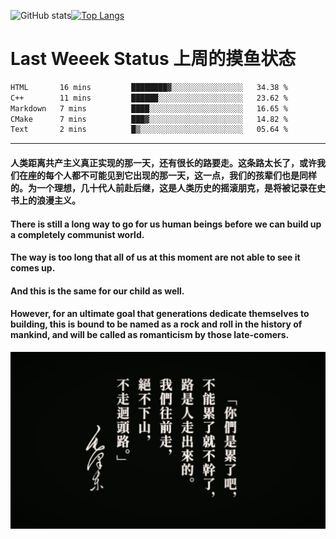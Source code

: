 ![GitHub stats](https://github-readme-stats.vercel.app/api?username=Mundanity-fc&hide=stars&count_private=true&show_icons=true&theme=prussian)[![Top Langs](https://github-readme-stats.vercel.app/api/top-langs/?username=Mundanity-fc&hide=javascript,html,css,blade&layout=compact&theme=prussian)](https://github.com/anuraghazra/github-readme-stats)

# Last Weeek Status 上周的摸鱼状态
<!--START_SECTION:waka-->

```txt
HTML       16 mins         ████████▓░░░░░░░░░░░░░░░░   34.38 %
C++        11 mins         ██████░░░░░░░░░░░░░░░░░░░   23.62 %
Markdown   7 mins          ████░░░░░░░░░░░░░░░░░░░░░   16.65 %
CMake      7 mins          ███▓░░░░░░░░░░░░░░░░░░░░░   14.82 %
Text       2 mins          █▒░░░░░░░░░░░░░░░░░░░░░░░   05.64 %
```

<!--END_SECTION:waka-->

---

#### 人类距离共产主义真正实现的那一天，还有很长的路要走。这条路太长了，或许我们在座的每个人都不可能见到它出现的那一天，这一点，我们的孩辈们也是同样的。为一个理想，几十代人前赴后继，这是人类历史的摇滚朋克，是将被记录在史书上的浪漫主义。

#### There is still a long way to go for us human beings before we can build up a completely communist world.
#### The way is too long that all of us at this moment are not able to see it comes up.
#### And this is the same for our child as well.
#### However, for an ultimate goal that generations dedicate themselves to building, this is bound to be named as a rock and roll in the history of mankind, and will be called as romanticism by those late-comers.

![HeSays](./HeSays.webp)
